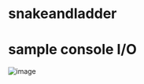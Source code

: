 # snakeandladder
# sample console I/O

![image](https://user-images.githubusercontent.com/10503329/118162948-fcf7c380-b43e-11eb-97e2-370d75497db9.png)
